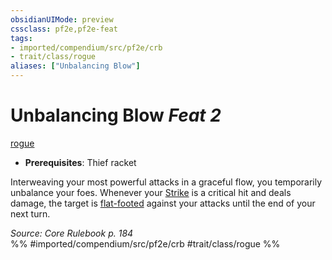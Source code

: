 ```yaml
---
obsidianUIMode: preview
cssclass: pf2e,pf2e-feat
tags:
- imported/compendium/src/pf2e/crb
- trait/class/rogue
aliases: ["Unbalancing Blow"]
---
```

# Unbalancing Blow  *Feat 2*  
[rogue](rules/traits/rogue.md)  

- **Prerequisites**: Thief racket

Interweaving your most powerful attacks in a graceful flow, you temporarily unbalance your foes. Whenever your [Strike](strike.md) is a critical hit and deals damage, the target is [flat-footed](conditions.md#Flat-footed) against your attacks until the end of your next turn.

*Source: Core Rulebook p. 184*  
%% #imported/compendium/src/pf2e/crb #trait/class/rogue %%